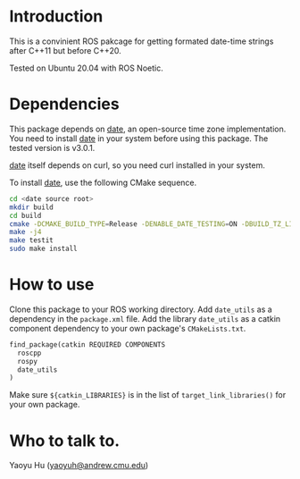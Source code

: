 # Introduction

This is a convinient ROS pakcage for getting formated date-time strings after C++11 but before C++20.

Tested on Ubuntu 20.04 with ROS Noetic.

# Dependencies

This package depends on [date][date_github], an open-source time zone implementation. You need to install [date][date_github] in your system before using this package. The tested version is v3.0.1.

[date_github]: https://github.com/HowardHinnant/date

[date][date_github] itself depends on curl, so you need curl installed in your system.

To install [date][date_github], use the following CMake sequence.

```bash
cd <date source root>
mkdir build
cd build
cmake -DCMAKE_BUILD_TYPE=Release -DENABLE_DATE_TESTING=ON -DBUILD_TZ_LIB=ON ../
make -j4
make testit
sudo make install
```

# How to use

Clone this package to your ROS working directory. Add `date_utils` as a dependency in the `package.xml` file. Add the library `date_utils` as a catkin component dependency to your own package's `CMakeLists.txt`.

```makefile
find_package(catkin REQUIRED COMPONENTS
  roscpp
  rospy
  date_utils
)
```

Make sure `${catkin_LIBRARIES}` is in the list of `target_link_libraries()` for your own package.


# Who to talk to.

Yaoyu Hu (yaoyuh@andrew.cmu.edu)